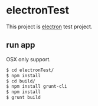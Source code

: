 # electronTest
This project is [electron](https://github.com/atom/electron) test project.

## run app
OSX only support.

```sh
$ cd electronTest/
$ npm install
$ cd build/
$ npm install grunt-cli
$ npm install
$ grunt build
```
